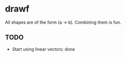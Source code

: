 # drawf

All shapes are of the form (a -> b). Combining them is fun.

## TODO

* Start using linear vectors: done
